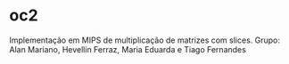 # oc2

Implementação em MIPS de multiplicação de matrizes com slices. 
Grupo: Alan Mariano, Hevellin Ferraz, Maria Eduarda e Tiago Fernandes
